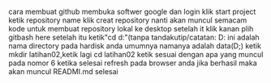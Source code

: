 cara membuat github
membuka softwer google dan login 
klik start project
ketik repository name
klik creat repository
nanti akan muncul semacam kode untuk membuat repository lokal
ke desktop setelah it klik kanan plih gitbash here
setelah itu ketik"cd d:"(tanpa tandakutip/catatan: D: ini adalah nama directory pada hardisk anda umumnya namanya adalah data(D;)
ketik mkdir latihan02,ketik lagi cd latihan02
ketik sesuai dengan apa yang muncul pada nomor 6
ketika selesai refresh pada browser anda
jika berhasil maka akan muncul READMI.md
selesai
